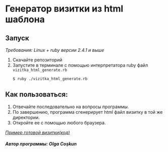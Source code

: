 # Генератор визитки из html шаблона

## Запуск
*Требования: Linux + ruby версии 2.4.1 и выше*

1. Скачайте репозиторий
2. Запустите в терминале с помощью интерпретатора ruby файл `vizitka_html_generate.rb`  
    ```bash
    $ ruby ./vizitka_html_generate.rb
    ```
## Как пользоваться:
1. Отвечайте последовательно на вопросы программы.
2. По завершению, программа сгенерирует html файл визитку в той же директории.
3. Откройте ее с помощью любого браузера.

*[Пример готовой визитки(код)](https://github.com/OlgaCoskun/vizitka_from_html_template/blob/master/2018-03-22_13-28.html)*

##### Автор программы: Olga Coşkun
